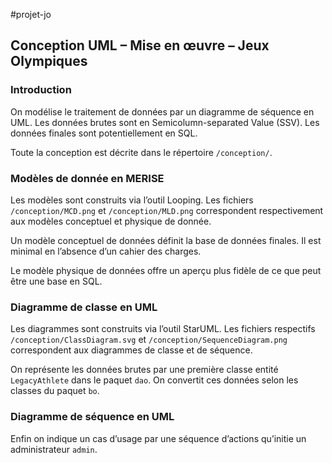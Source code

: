 #projet-jo

## Conception UML – Mise en œuvre – Jeux Olympiques

### Introduction

On modélise le traitement de données par un diagramme de séquence en UML.
Les données brutes sont en Semicolumn-separated Value (SSV).
Les données finales sont potentiellement en SQL.

Toute la conception est décrite dans le répertoire `/conception/`.

### Modèles de donnée en MERISE

Les modèles sont construits via l’outil Looping.
Les fichiers `/conception/MCD.png` et `/conception/MLD.png` correspondent
respectivement aux modèles conceptuel et physique de donnée.

Un modèle conceptuel de données définit la base de données finales.
Il est minimal en l’absence d’un cahier des charges.

Le modèle physique de données offre un aperçu plus fidèle de ce que peut
être une base en SQL.

### Diagramme de classe en UML

Les diagrammes sont construits via l’outil StarUML.
Les fichiers  respectifs `/conception/ClassDiagram.svg` et
`/conception/SequenceDiagram.png` correspondent aux diagrammes de classe
et de séquence.

On représente les données brutes par une première classe entité
`LegacyAthlete` dans le paquet `dao`.
On convertit ces données selon les classes du paquet `bo`.

### Diagramme de séquence en UML

Enfin on indique un cas d’usage par une séquence d’actions qu’initie un
administrateur `admin`.
